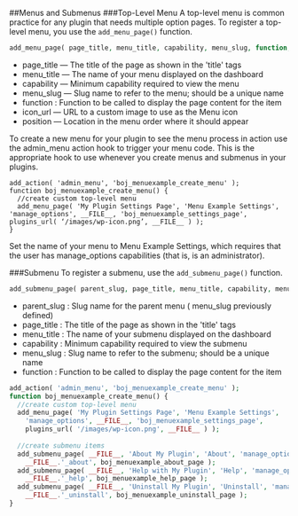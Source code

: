 ##Menus and Submenus
###Top-Level Menu
A top-level menu is common practice for any plugin that needs multiple option pages. To register a top-level menu, you use the ```add_menu_page()``` function.
```php
add_menu_page( page_title, menu_title, capability, menu_slug, function, icon_url, position );
```
- page_title — The title of the page as shown in the 'title' tags
- menu_title — The name of your menu displayed on the dashboard
- capability — Minimum capability required to view the menu
- menu_slug — Slug name to refer to the menu; should be a unique name
- function : Function to be called to display the page content for the item
- icon_url — URL to a custom image to use as the Menu icon
- position — Location in the menu order where it should appear

To create a new menu for your plugin to see the menu process in action use the admin_menu action hook to trigger your menu code. This is the appropriate hook to use whenever you create menus and submenus in your plugins.
```
add_action( 'admin_menu', 'boj_menuexample_create_menu' );
function boj_menuexample_create_menu() {
  //create custom top-level menu
  add_menu_page( 'My Plugin Settings Page', 'Menu Example Settings', 'manage_options', __FILE__, 'boj_menuexample_settings_page', plugins_url( ‘/images/wp-icon.png’, __FILE__ ) );
}
```
Set the name of your menu to Menu Example Settings, which requires that the user has manage_options capabilities (that is, is an administrator).

###Submenu
To register a submenu, use the ```add_submenu_page()``` function.
```php
add_submenu_page( parent_slug, page_title, menu_title, capability, menu_slug, function );
```
- parent_slug : Slug name for the parent menu ( menu_slug previously defined)
- page_title : The title of the page as shown in the 'title' tags
- menu_title : The name of your submenu displayed on the dashboard
- capability : Minimum capability required to view the submenu
- menu_slug : Slug name to refer to the submenu; should be a unique name
- function : Function to be called to display the page content for the item
```php
add_action( 'admin_menu', 'boj_menuexample_create_menu' );
function boj_menuexample_create_menu() {
  //create custom top-level menu
  add_menu_page( 'My Plugin Settings Page', 'Menu Example Settings',
    'manage_options', __FILE__, 'boj_menuexample_settings_page',
    plugins_url( '/images/wp-icon.png', __FILE__ ) );
    
  //create submenu items
  add_submenu_page( __FILE__, 'About My Plugin', 'About', 'manage_options',
    __FILE__.'_about', boj_menuexample_about_page );
  add_submenu_page( __FILE__, 'Help with My Plugin', 'Help', 'manage_options',
    __FILE__.'_help', boj_menuexample_help_page );
  add_submenu_page( __FILE__, 'Uninstall My Plugin', 'Uninstall', 'manage_options', 
    __FILE__.'_uninstall', boj_menuexample_uninstall_page );
}
```
